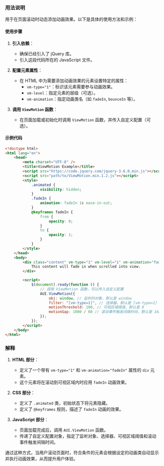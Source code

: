 ### 用法说明

用于在页面滚动时动态添加动画效果。以下是具体的使用方法和示例：

#### 使用步骤

1. **引入依赖**：

    - 确保已经引入了 jQuery 库。
    - 引入这段代码所在的 JavaScript 文件。

2. **配置元素属性**：

    - 在 HTML 中为需要添加动画效果的元素设置特定的属性：
        - `vm-type="1"`：标识该元素需要参与动画效果。
        - `vm-level`：指定元素的层级（可选）。
        - `vm-animation`：指定动画类名（如 `fadeIn`, `bounceIn` 等）。

3. **调用 `ViewMotion` 函数**：
    - 在页面加载或初始化时调用 `ViewMotion` 函数，并传入自定义配置（可选）。

#### 示例代码

```html
<!doctype html>
<html lang="en">
	<head>
		<meta charset="UTF-8" />
		<title>ViewMotion Example</title>
		<script src="https://code.jquery.com/jquery-3.6.0.min.js"></script>
		<script src="path/to/ViewMotion.min.1.2.js"></script>
		<style>
			.animated {
				visibility: hidden;
			}
			.fadeIn {
				animation: fadeIn 1s ease-in-out;
			}
			@keyframes fadeIn {
				from {
					opacity: 0;
				}
				to {
					opacity: 1;
				}
			}
		</style>
	</head>
	<body>
		<div class="content" vm-type="1" vm-level="1" vm-animation="fadeIn">
			This content will fade in when scrolled into view.
		</div>

		<script>
			$(document).ready(function () {
				// 调用 ViewMotion 函数，可以传入自定义配置
				AUI.ViewMotion({
					obj: window, // 监听的对象，默认是 window
					filter: "[vm-type=1]", // 选择器，默认是 [vm-type=1]
					motionThreshold: 100, // 可视区域阈值，默认是 0
					motionGap: 1000 / 60 // 滚动事件触发间隔时间，默认是 16ms (约60fps)
				});
			});
		</script>
	</body>
</html>
```

### 解释

1. **HTML 部分**：

    - 定义了一个带有 `vm-type="1"` 和 `vm-animation="fadeIn"` 属性的 `div` 元素。
    - 这个元素将在滚动到可视区域内时应用 `fadeIn` 动画效果。

2. **CSS 部分**：

    - 定义了 `.animated` 类，初始状态下将元素隐藏。
    - 定义了 `@keyframes` 规则，描述了 `fadeIn` 动画的效果。

3. **JavaScript 部分**：
    - 页面加载完成后，调用 `AUI.ViewMotion` 函数。
    - 传递了自定义配置对象，指定了监听对象、选择器、可视区域阈值和滚动事件触发间隔时间。

通过这种方式，当用户滚动页面时，符合条件的元素会根据设定的动画类自动显示并执行动画效果，从而提升用户体验。
